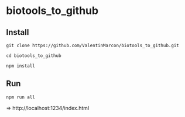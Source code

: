 # biotools_to_github

## Install

`git clone https://github.com/ValentinMarcon/biotools_to_github.git`

`cd biotools_to_github`

`npm install`

## Run

`npm run all`

=> http://localhost:1234/index.html 


